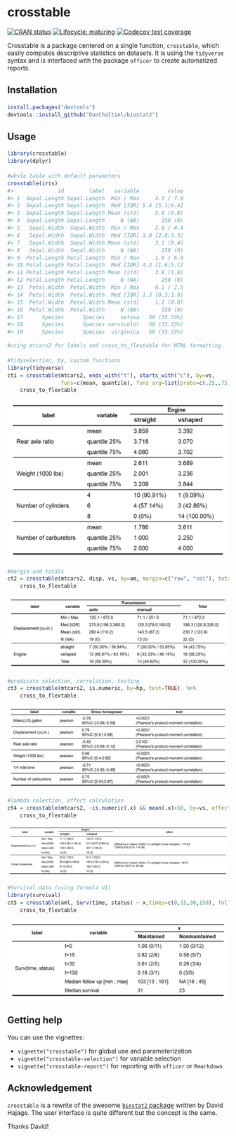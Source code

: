 
<!-- README.md is generated from README.Rmd. Please edit that file -->

# crosstable

<!-- badges: start -->

[![CRAN
status](https://www.r-pkg.org/badges/version/crosstable)](https://CRAN.R-project.org/package=crosstable)
[![Lifecycle:
maturing](https://img.shields.io/badge/lifecycle-maturing-blue.svg)](https://www.tidyverse.org/lifecycle/#maturing)
[![Codecov test
coverage](https://codecov.io/gh/DanChaltiel/crosstable/branch/master/graph/badge.svg)](https://codecov.io/gh/DanChaltiel/crosstable?branch=master)
<!-- badges: end -->

Crosstable is a package centered on a single function, `crosstable`,
which easily computes descriptive statistics on datasets. It is using
the `tidyverse` syntax and is interfaced with the package `officer` to
create automatized reports.

## Installation

``` r
install.packages("devtools")
devtools::install_github("DanChaltiel/biostat2")
```

## Usage

``` r
library(crosstable)
library(dplyr)

#whole table with default parameters
crosstable(iris)
#>             .id        label   variable         value
#> 1  Sepal.Length Sepal.Length  Min / Max     4.3 / 7.9
#> 2  Sepal.Length Sepal.Length  Med [IQR] 5.8 [5.1;6.4]
#> 3  Sepal.Length Sepal.Length Mean (std)     5.8 (0.8)
#> 4  Sepal.Length Sepal.Length     N (NA)       150 (0)
#> 5   Sepal.Width  Sepal.Width  Min / Max     2.0 / 4.4
#> 6   Sepal.Width  Sepal.Width  Med [IQR] 3.0 [2.8;3.3]
#> 7   Sepal.Width  Sepal.Width Mean (std)     3.1 (0.4)
#> 8   Sepal.Width  Sepal.Width     N (NA)       150 (0)
#> 9  Petal.Length Petal.Length  Min / Max     1.0 / 6.9
#> 10 Petal.Length Petal.Length  Med [IQR] 4.3 [1.6;5.1]
#> 11 Petal.Length Petal.Length Mean (std)     3.8 (1.8)
#> 12 Petal.Length Petal.Length     N (NA)       150 (0)
#> 13  Petal.Width  Petal.Width  Min / Max     0.1 / 2.5
#> 14  Petal.Width  Petal.Width  Med [IQR] 1.3 [0.3;1.8]
#> 15  Petal.Width  Petal.Width Mean (std)     1.2 (0.8)
#> 16  Petal.Width  Petal.Width     N (NA)       150 (0)
#> 17      Species      Species     setosa   50 (33.33%)
#> 18      Species      Species versicolor   50 (33.33%)
#> 19      Species      Species  virginica   50 (33.33%)
```

``` r
#using mtcars2 for labels and cross_to_flextable for HTML formatting

#tidyselection, by, custom functions
library(tidyverse)
ct1 = crosstable(mtcars2, ends_with("t"), starts_with("c"), by=vs, 
                 funs=c(mean, quantile), funs_arg=list(probs=c(.25,.75), digits=3)) %>% 
    cross_to_flextable
```

![crosstable1](man/figures/ct1.png)

``` r
#margin and totals
ct2 = crosstable(mtcars2, disp, vs, by=am, margin=c("row", "col"), total="both") %>%
    cross_to_flextable
```

![crosstable2](man/figures/ct2.png)

``` r
#predicate selection, correlation, testing
ct3 = crosstable(mtcars2, is.numeric, by=hp, test=TRUE)  %>%
    cross_to_flextable
```

![crosstable3](man/figures/ct3.png)

``` r
#lambda selection, effect calculation
ct4 = crosstable(mtcars2, ~is.numeric(.x) && mean(.x)>50, by=vs, effect=TRUE)  %>%
    cross_to_flextable
```

![crosstable4](man/figures/ct4.png)

``` r
#Survival data (using formula UI)
library(survival)
ct5 = crosstable(aml, Surv(time, status) ~ x,times=c(0,15,30,150), followup=TRUE)  %>%
    cross_to_flextable
```

![crosstable5](man/figures/ct5.png)

## Getting help

You can use the vignettes:

  - `vignette("crosstable")` for global use and parameterization  
  - `vignette("crosstable-selection")` for variable selection
  - `vignette("crosstable-report")` for reporting with `officer` or
    `Rmarkdown`

## Acknowledgement

`crosstable` is a rewrite of the awesome [`biostat2`
package](https://github.com/eusebe/biostat2) written by David Hajage.
The user interface is quite different but the concept is the same.

Thanks David\!
